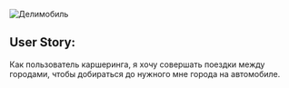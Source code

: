 ![Делимобиль](https://upload.wikimedia.org/wikipedia/commons/thumb/1/1b/Delimobil_logo.svg/320px-Delimobil_logo.svg.png)

## User Story:
Как пользователь каршеринга, я хочу совершать поездки между городами, чтобы добираться до нужного мне города на автомобиле.
